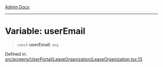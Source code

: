 [Admin Docs](/)

***

# Variable: userEmail

> `const` **userEmail**: `any`

Defined in: [src/screens/UserPortal/LeaveOrganization/LeaveOrganization.tsx:13](https://github.com/gautam-divyanshu/talawa-admin/blob/69cd9f147d3701d1db7821366b2c564d1fb49f77/src/screens/UserPortal/LeaveOrganization/LeaveOrganization.tsx#L13)
